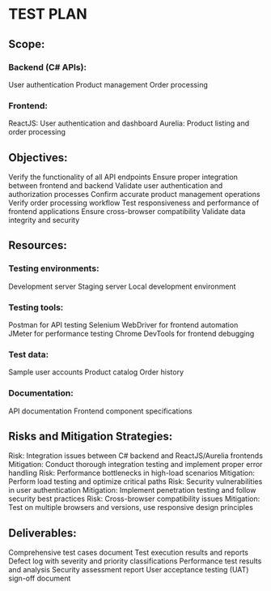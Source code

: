 # TEST PLAN

## Scope:

### Backend (C# APIs):

User authentication
Product management
Order processing

### Frontend:

ReactJS: User authentication and dashboard
Aurelia: Product listing and order processing

## Objectives:

Verify the functionality of all API endpoints
Ensure proper integration between frontend and backend
Validate user authentication and authorization processes
Confirm accurate product management operations
Verify order processing workflow
Test responsiveness and performance of frontend applications
Ensure cross-browser compatibility
Validate data integrity and security

## Resources:

### Testing environments:

Development server
Staging server
Local development environment

### Testing tools:

Postman for API testing
Selenium WebDriver for frontend automation
JMeter for performance testing
Chrome DevTools for frontend debugging

### Test data:

Sample user accounts
Product catalog
Order history

### Documentation:

API documentation
Frontend component specifications


## Risks and Mitigation Strategies:

Risk: Integration issues between C# backend and ReactJS/Aurelia frontends
Mitigation: Conduct thorough integration testing and implement proper error handling
Risk: Performance bottlenecks in high-load scenarios
Mitigation: Perform load testing and optimize critical paths
Risk: Security vulnerabilities in user authentication
Mitigation: Implement penetration testing and follow security best practices
Risk: Cross-browser compatibility issues
Mitigation: Test on multiple browsers and versions, use responsive design principles

## Deliverables:

Comprehensive test cases document
Test execution results and reports
Defect log with severity and priority classifications
Performance test results and analysis
Security assessment report
User acceptance testing (UAT) sign-off document